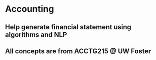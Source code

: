# Accounting

## Help generate financial statement using algorithms and NLP
## All concepts are from ACCTG215 @ UW Foster
